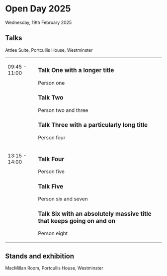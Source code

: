# Open Day 2025

Wednesday, 19th February 2025

## Talks

Attlee Suite, Portcullis House, Westminster

<table>
	<tbody>
		<tr>
			<td valign="top">
				<p>09:45 - 11:00</p>
			</td>
			<td>
				<h3>Talk One with a longer title</h3>
				<p>Person one</p>
				<h3>Talk Two</h3>
				<p>Person two and three</p>
				<h3>Talk Three with a particularly long title</h3>
				<p>Person four</p>
			</td>
		</tr>
		<tr>
			<td valign="top">
				<p>13:15 - 14:00</p>
			</td>
			<td>
				<h3>Talk Four</h3>
				<p>Person five</p>
				<h3>Talk Five</h3>
				<p>Person six and seven</p>
				<h3>Talk Six with an absolutely massive title that keeps going on and on</h3>
				<p>Person eight</p>
			</td>
		</tr>
	</tbody>
</table>
		
## Stands and exhibition

MacMillan Room, Portcullis House, Westminster

